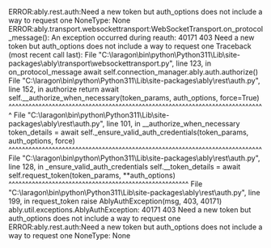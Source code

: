 ERROR:ably.rest.auth:Need a new token but auth_options does not include a way to request one
NoneType: None
ERROR:ably.transport.websockettransport:WebSocketTransport.on_protocol_message(): An exception                                 occurred during reauth: 40171 403 Need a new token but auth_options does not include a way to request one
Traceback (most recent call last):
  File "C:\laragon\bin\python\Python311\Lib\site-packages\ably\transport\websockettransport.py", line 123, in on_protocol_message
    await self.connection_manager.ably.auth.authorize()
  File "C:\laragon\bin\python\Python311\Lib\site-packages\ably\rest\auth.py", line 152, in authorize
    return await self.__authorize_when_necessary(token_params, auth_options, force=True)
           ^^^^^^^^^^^^^^^^^^^^^^^^^^^^^^^^^^^^^^^^^^^^^^^^^^^^^^^^^^^^^^^^^^^^^^^^^^^^^
  File "C:\laragon\bin\python\Python311\Lib\site-packages\ably\rest\auth.py", line 101, in __authorize_when_necessary
    token_details = await self._ensure_valid_auth_credentials(token_params, auth_options, force)
                    ^^^^^^^^^^^^^^^^^^^^^^^^^^^^^^^^^^^^^^^^^^^^^^^^^^^^^^^^^^^^^^^^^^^^^^^^^^^^
  File "C:\laragon\bin\python\Python311\Lib\site-packages\ably\rest\auth.py", line 128, in _ensure_valid_auth_credentials
    self.__token_details = await self.request_token(token_params, **auth_options)
                           ^^^^^^^^^^^^^^^^^^^^^^^^^^^^^^^^^^^^^^^^^^^^^^^^^^^^^^
  File "C:\laragon\bin\python\Python311\Lib\site-packages\ably\rest\auth.py", line 199, in request_token
    raise AblyAuthException(msg, 403, 40171)
ably.util.exceptions.AblyAuthException: 40171 403 Need a new token but auth_options does not include a way to request one
ERROR:ably.rest.auth:Need a new token but auth_options does not include a way to request one
NoneType: None

